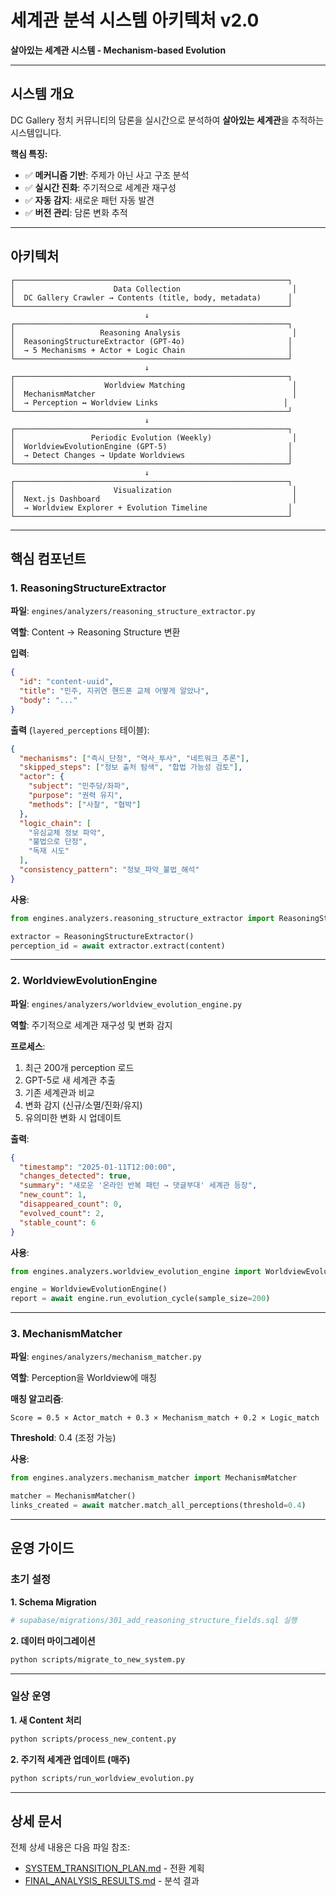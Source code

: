 # 세계관 분석 시스템 아키텍처 v2.0

**살아있는 세계관 시스템 - Mechanism-based Evolution**

---

## 시스템 개요

DC Gallery 정치 커뮤니티의 담론을 실시간으로 분석하여 **살아있는 세계관**을 추적하는 시스템입니다.

**핵심 특징:**
- ✅ **메커니즘 기반**: 주제가 아닌 사고 구조 분석
- ✅ **실시간 진화**: 주기적으로 세계관 재구성
- ✅ **자동 감지**: 새로운 패턴 자동 발견
- ✅ **버전 관리**: 담론 변화 추적

---

## 아키텍처

```
┌─────────────────────────────────────────────────────────────┐
│                      Data Collection                         │
│  DC Gallery Crawler → Contents (title, body, metadata)      │
└─────────────────────────────────────────────────────────────┘
                              ↓
┌─────────────────────────────────────────────────────────────┐
│                   Reasoning Analysis                         │
│  ReasoningStructureExtractor (GPT-4o)                       │
│  → 5 Mechanisms + Actor + Logic Chain                       │
└─────────────────────────────────────────────────────────────┘
                              ↓
┌─────────────────────────────────────────────────────────────┐
│                    Worldview Matching                        │
│  MechanismMatcher                                            │
│  → Perception ↔ Worldview Links                            │
└─────────────────────────────────────────────────────────────┘
                              ↓
┌─────────────────────────────────────────────────────────────┐
│                 Periodic Evolution (Weekly)                  │
│  WorldviewEvolutionEngine (GPT-5)                           │
│  → Detect Changes → Update Worldviews                       │
└─────────────────────────────────────────────────────────────┘
                              ↓
┌─────────────────────────────────────────────────────────────┐
│                      Visualization                           │
│  Next.js Dashboard                                           │
│  → Worldview Explorer + Evolution Timeline                  │
└─────────────────────────────────────────────────────────────┘
```

---

## 핵심 컴포넌트

### 1. ReasoningStructureExtractor

**파일**: `engines/analyzers/reasoning_structure_extractor.py`

**역할**: Content → Reasoning Structure 변환

**입력**:
```json
{
  "id": "content-uuid",
  "title": "민주, 지귀연 핸드폰 교체 어떻게 알았나",
  "body": "..."
}
```

**출력** (`layered_perceptions` 테이블):
```json
{
  "mechanisms": ["즉시_단정", "역사_투사", "네트워크_추론"],
  "skipped_steps": ["정보 출처 탐색", "합법 가능성 검토"],
  "actor": {
    "subject": "민주당/좌파",
    "purpose": "권력 유지",
    "methods": ["사찰", "협박"]
  },
  "logic_chain": [
    "유심교체 정보 파악",
    "불법으로 단정",
    "독재 시도"
  ],
  "consistency_pattern": "정보_파악_불법_해석"
}
```

**사용**:
```python
from engines.analyzers.reasoning_structure_extractor import ReasoningStructureExtractor

extractor = ReasoningStructureExtractor()
perception_id = await extractor.extract(content)
```

---

### 2. WorldviewEvolutionEngine

**파일**: `engines/analyzers/worldview_evolution_engine.py`

**역할**: 주기적으로 세계관 재구성 및 변화 감지

**프로세스**:
1. 최근 200개 perception 로드
2. GPT-5로 새 세계관 추출
3. 기존 세계관과 비교
4. 변화 감지 (신규/소멸/진화/유지)
5. 유의미한 변화 시 업데이트

**출력**:
```json
{
  "timestamp": "2025-01-11T12:00:00",
  "changes_detected": true,
  "summary": "새로운 '온라인 반복 패턴 → 댓글부대' 세계관 등장",
  "new_count": 1,
  "disappeared_count": 0,
  "evolved_count": 2,
  "stable_count": 6
}
```

**사용**:
```python
from engines.analyzers.worldview_evolution_engine import WorldviewEvolutionEngine

engine = WorldviewEvolutionEngine()
report = await engine.run_evolution_cycle(sample_size=200)
```

---

### 3. MechanismMatcher

**파일**: `engines/analyzers/mechanism_matcher.py`

**역할**: Perception을 Worldview에 매칭

**매칭 알고리즘**:
```
Score = 0.5 × Actor_match + 0.3 × Mechanism_match + 0.2 × Logic_match
```

**Threshold**: 0.4 (조정 가능)

**사용**:
```python
from engines.analyzers.mechanism_matcher import MechanismMatcher

matcher = MechanismMatcher()
links_created = await matcher.match_all_perceptions(threshold=0.4)
```

---

## 운영 가이드

### 초기 설정

**1. Schema Migration**
```bash
# supabase/migrations/301_add_reasoning_structure_fields.sql 실행
```

**2. 데이터 마이그레이션**
```bash
python scripts/migrate_to_new_system.py
```

---

### 일상 운영

**1. 새 Content 처리**
```bash
python scripts/process_new_content.py
```

**2. 주기적 세계관 업데이트 (매주)**
```bash
python scripts/run_worldview_evolution.py
```

---

## 상세 문서

전체 상세 내용은 다음 파일 참조:
- [SYSTEM_TRANSITION_PLAN.md](SYSTEM_TRANSITION_PLAN.md) - 전환 계획
- [FINAL_ANALYSIS_RESULTS.md](FINAL_ANALYSIS_RESULTS.md) - 분석 결과
